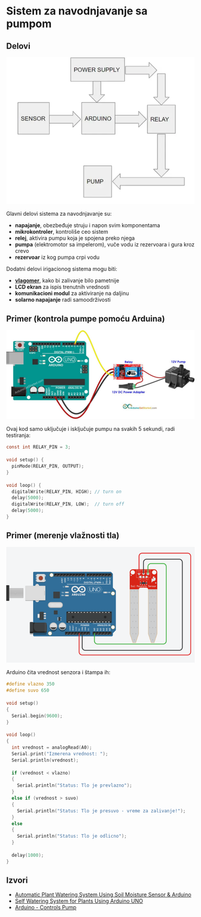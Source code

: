 # Sistem za navodnjavanje sa pumpom

## Delovi

![](../slike/navodnjavanje-sa-pumpom.webp)

Glavni delovi sistema za navodnjavanje su:
- **napajanje**, obezbeđuje struju i napon svim komponentama
- **mikrokontroler**, kontroliše ceo sistem
- **relej**, aktivira pumpu koja je spojena preko njega
- **pumpa** (elektromotor sa impelerom), vuče vodu iz rezervoara i gura kroz crevo
- **rezervoar** iz kog pumpa crpi vodu

Dodatni delovi irigacionog sistema mogu biti:
- **[vlagomer](vlagomer.md)**, kako bi zalivanje bilo pametnije
- **LCD ekran** za ispis trenutnih vrednosti
- **komunikacioni modul** za aktiviranje na daljinu
- **solarno napajanje** radi samoodrživosti

## Primer (kontrola pumpe pomoću Arduina)

![](../slike/arduino-pump-wiring-diagram.jpg)

Ovaj kod samo uključuje i isključuje pumpu na svakih 5 sekundi, radi testiranja:

```c
const int RELAY_PIN = 3;

void setup() {
  pinMode(RELAY_PIN, OUTPUT);
}

void loop() {
  digitalWrite(RELAY_PIN, HIGH); // turn on
  delay(5000);
  digitalWrite(RELAY_PIN, LOW);  // turn off
  delay(5000);
}
```

## Primer (merenje vlažnosti tla)

![](../slike/vlagomer.png)

Arduino čita vrednost senzora i štampa ih:

```c
#define vlazno 350
#define suvo 650

void setup()
{
  Serial.begin(9600);
}

void loop()
{
  int vrednost = analogRead(A0);
  Serial.print("Izmerena vrednost: ");
  Serial.println(vrednost);

  if (vrednost < vlazno)
  {
    Serial.println("Status: Tlo je prevlazno");
  }
  else if (vrednost > suvo)
  {
    Serial.println("Status: Tlo je presuvo - vreme za zalivanje!");
  }
  else
  {
    Serial.println("Status: Tlo je odlicno");
  }

  delay(1000);
}
```

## Izvori
- [Automatic Plant Watering System Using Soil Moisture Sensor & Arduino](https://www.instructables.com/Automatic-Plant-Watering-System-Using-Soil-Moistur/)
- [Self Watering System for Plants Using Arduino UNO](https://www.instructables.com/Self-Watering-System-for-Plants-Using-Arduino-Uno/)
- [Arduino - Controls Pump](https://arduinogetstarted.com/tutorials/arduino-controls-pump)
